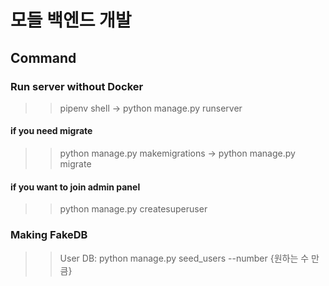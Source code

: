 # 모들 백엔드 개발

## Command

### Run server without Docker

> > pipenv shell -> python manage.py runserver

#### if you need migrate

> > python manage.py makemigrations -> python manage.py migrate

#### if you want to join admin panel

> > python manage.py createsuperuser

### Making FakeDB

> > User DB: python manage.py seed_users --number {원하는 수 만큼}
